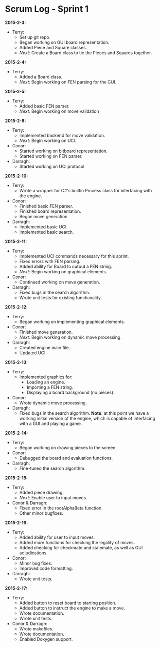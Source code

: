 Scrum Log - Sprint 1
====================

**2015-2-3:**
* Terry:
	* Set up git repo.
	* Began working on GUI board representation.
	* Added Piece and Square classes.
	* *Next:* Create a Board class to tie the Pieces and Squares together.

**2015-2-4:**
* Terry:
	* Added a Board class.
	* *Next:* Begin working on FEN parsing for the GUI.

**2015-2-5:**
* Terry:
	* Added basic FEN parser.
	* *Next:* Begin working on move validation

**2015-2-8:**
* Terry:
	* Implemented backend for move validation.
	* *Next:* Begin working on UCI.
* Conor:
	* Started working on bitboard representation.
	* Started working on FEN parser.
* Darragh:
	* Started working on UCI protocol.

**2015-2-10:**
* Terry:
	* Wrote a wrapper for C#'s builtin Process class for interfacing with the engine.
* Conor:
	* Finished basic FEN parser.
	* Finished board representation.
	* Began move generation.
* Darragh:
	* Implemented basic UCI.
	* Implemented basic search.

**2015-2-11:**
* Terry:
	* Implemented UCI commands necessary for this sprint.
	* Fixed errors with FEN parsing.
	* Added ability for Board to output a FEN string.
	* *Next:* Begin working on graphical elements.
* Conor:
	* Continued working on move generation.
* Darragh:
	* Fixed bugs in the search algorithm.
	* Wrote unit tests for existing functionality.

**2015-2-12:**
* Terry:
	* Began working on implementing graphical elements.
* Conor:
	* Finished move generation.
	* *Next:* Begin working on dynamic move processing.
* Darragh:
	* Created engine main file.
	* Updated UCI.

**2015-2-13:**
* Terry:
	* Implemented graphics for:
		* Loading an engine.
		* Importing a FEN string.
		* Displaying a board background (no pieces).
* Conor:
	* Wrote dynamic move processing.
* Darragh:
	* Fixed bugs in the search algorithm.
**Note:** at this point we have a working initial version of the engine, 
which is capable of interfacing with a GUI and playing a game.

**2015-2-14:**
* Terry:
	* Began working on drawing pieces to the screen.
* Conor:
	* Debugged the board and evaluation functions.
* Darragh:
	* Fine-tuned the search algorithm.

**2015-2-15:**
* Terry:
	* Added piece drawing.
	* *Next:* Enable user to input moves.
* Conor & Darragh:
	* Fixed error in the rootAlphaBeta function.
	* Other minor bugfixes.

**2015-2-16:**
* Terry:
	* Added ability for user to input moves.
	* Added more functions for checking the legality of moves.
	* Added checking for checkmate and stalemate, as well as GUI adjudications.
* Conor:
	* Minor bug fixes.
	* Improved code formatting.
* Darragh:
	* Wrote unit tests.

**2015-2-17:**
* Terry:
	* Added button to reset board to starting position.
	* Added button to instruct the engine to make a move.
	* Wrote documentation.
	* Wrote unit tests.
* Conor & Darragh:
	* Wrote makefiles.
	* Wrote documentation.
	* Enabled Doxygen support.
